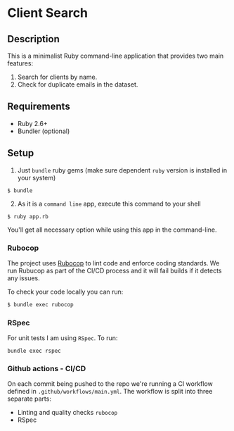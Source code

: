 # Client Search

## Description
This is a minimalist Ruby command-line application that provides two main features:
1. Search for clients by name.
2. Check for duplicate emails in the dataset.

## Requirements
- Ruby 2.6+
- Bundler (optional)

## Setup

1. Just `bundle` ruby gems (make sure dependent `ruby` version is installed in your system)
```shell
$ bundle
```

2. As it is a `command line` app, execute this command to your shell
```shell
$ ruby app.rb
```
You'll get all necessary option while using this app in the command-line. 

### Rubocop
The project uses [Rubocop](https://github.com/rubocop/rubocop) to lint code and enforce coding standards. We run Rubucop as part of the CI/CD process and it will fail builds if it detects any issues.

To check your code locally you can run:

```sh
$ bundle exec rubocop
```

### RSpec
For unit tests I am using `RSpec`. To run:
```shell
bundle exec rspec
```

### Github actions - CI/CD
On each commit being pushed to the repo we're running a CI workflow defined in `.github/workflows/main.yml`. The workflow is split into three separate parts:
* Linting and quality checks `rubocop`
* RSpec